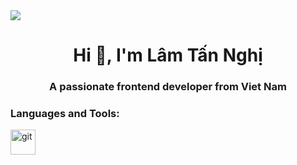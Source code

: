 <img src="https://media.istockphoto.com/id/1192780580/photo/fuji-mountain-red-maple-tree-and-fisherman-boat-with-morning-mist-in-autumn-kawaguchiko-lake.jpg?s=612x612&w=0&k=20&c=-FiZmc4qf2lVWlHf1WxysjoPJN7doER4qRmoPDLJpSw=" />
<h1 align="center">Hi 👋, I'm Lâm Tấn Nghị</h1>
<h3 align="center">A passionate frontend developer from Viet Nam</h3>

<p align="left">
</p>

<h3 align="left">Languages and Tools:</h3>
<p align="left"> <a href="https://git-scm.com/" target="_blank" rel="noreferrer"> <img src="https://www.vectorlogo.zone/logos/git-scm/git-scm-icon.svg" alt="git" width="40" height="40"/> </a> </p>
